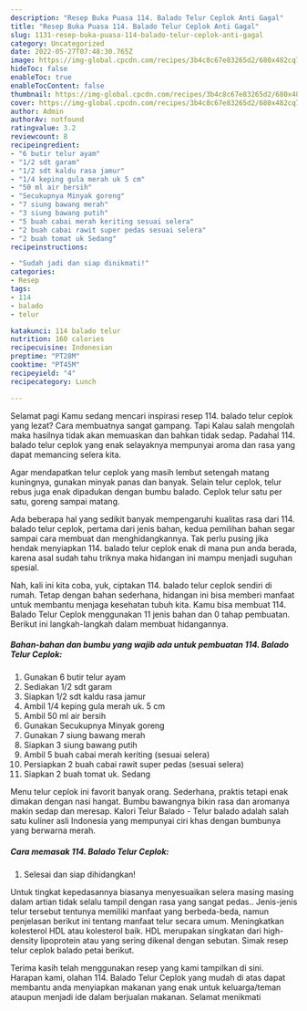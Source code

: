 ```yaml
---
description: "Resep Buka Puasa 114. Balado Telur Ceplok Anti Gagal"
title: "Resep Buka Puasa 114. Balado Telur Ceplok Anti Gagal"
slug: 1131-resep-buka-puasa-114-balado-telur-ceplok-anti-gagal
category: Uncategorized
date: 2022-05-27T07:48:30.765Z
image: https://img-global.cpcdn.com/recipes/3b4c8c67e83265d2/680x482cq70/114-balado-telur-ceplok-foto-resep-utama.jpg
hideToc: false
enableToc: true
enableTocContent: false
thumbnail: https://img-global.cpcdn.com/recipes/3b4c8c67e83265d2/680x482cq70/114-balado-telur-ceplok-foto-resep-utama.jpg
cover: https://img-global.cpcdn.com/recipes/3b4c8c67e83265d2/680x482cq70/114-balado-telur-ceplok-foto-resep-utama.jpg
author: Admin
authorAv: notfound
ratingvalue: 3.2
reviewcount: 8
recipeingredient:
- "6 butir telur ayam"
- "1/2 sdt garam"
- "1/2 sdt kaldu rasa jamur"
- "1/4 keping gula merah uk 5 cm"
- "50 ml air bersih"
- "Secukupnya Minyak goreng"
- "7 siung bawang merah"
- "3 siung bawang putih"
- "5 buah cabai merah keriting sesuai selera"
- "2 buah cabai rawit super pedas sesuai selera"
- "2 buah tomat uk Sedang"
recipeinstructions:

- "Sudah jadi dan siap dinikmati!"
categories:
- Resep
tags:
- 114
- balado
- telur

katakunci: 114 balado telur 
nutrition: 160 calories
recipecuisine: Indonesian
preptime: "PT28M"
cooktime: "PT45M"
recipeyield: "4"
recipecategory: Lunch

---
```



Selamat pagi Kamu sedang mencari inspirasi resep 114. balado telur ceplok yang lezat? Cara membuatnya sangat gampang. Tapi Kalau salah mengolah maka hasilnya tidak akan memuaskan dan bahkan tidak sedap. Padahal 114. balado telur ceplok yang enak selayaknya mempunyai aroma dan rasa yang dapat memancing selera kita.


Agar mendapatkan telur ceplok yang masih lembut setengah matang kuningnya, gunakan minyak panas dan banyak. Selain telur ceplok, telur rebus juga enak dipadukan dengan bumbu balado. Ceplok telur satu per satu, goreng sampai matang.

Ada beberapa hal yang sedikit banyak mempengaruhi kualitas rasa dari 114. balado telur ceplok, pertama dari jenis bahan, kedua pemilihan bahan segar sampai cara membuat dan menghidangkannya. Tak perlu pusing jika hendak menyiapkan 114. balado telur ceplok enak di mana pun anda berada, karena asal sudah tahu triknya maka hidangan ini mampu menjadi suguhan spesial.


Nah, kali ini kita coba, yuk, ciptakan 114. balado telur ceplok sendiri di rumah. Tetap dengan bahan sederhana, hidangan ini bisa memberi manfaat untuk membantu menjaga kesehatan tubuh kita. Kamu bisa membuat 114. Balado Telur Ceplok menggunakan 11 jenis bahan dan 0 tahap pembuatan. Berikut ini langkah-langkah dalam membuat hidangannya.

<!--inarticleads1-->

##### Bahan-bahan dan bumbu yang wajib ada untuk pembuatan 114. Balado Telur Ceplok:

1. Gunakan 6 butir telur ayam
1. Sediakan 1/2 sdt garam
1. Siapkan 1/2 sdt kaldu rasa jamur
1. Ambil 1/4 keping gula merah uk. 5 cm
1. Ambil 50 ml air bersih
1. Gunakan Secukupnya Minyak goreng
1. Gunakan 7 siung bawang merah
1. Siapkan 3 siung bawang putih
1. Ambil 5 buah cabai merah keriting (sesuai selera)
1. Persiapkan 2 buah cabai rawit super pedas (sesuai selera)
1. Siapkan 2 buah tomat uk. Sedang


Menu telur ceplok ini favorit banyak orang. Sederhana, praktis tetapi enak dimakan dengan nasi hangat. Bumbu bawangnya bikin rasa dan aromanya makin sedap dan meresap. Kalori Telur Balado - Telur balado adalah salah satu kuliner asli Indonesia yang mempunyai ciri khas dengan bumbunya yang berwarna merah. 

<!--inarticleads2-->

##### Cara memasak 114. Balado Telur Ceplok:


1. Selesai dan siap dihidangkan!

Untuk tingkat kepedasannya biasanya menyesuaikan selera masing masing dalam artian tidak selalu tampil dengan rasa yang sangat pedas.. Jenis-jenis telur tersebut tentunya memiliki manfaat yang berbeda-beda, namun penjelasan berikut ini tentang manfaat telur secara umum. Meningkatkan kolesterol HDL atau kolesterol baik. HDL merupakan singkatan dari high-density lipoprotein atau yang sering dikenal dengan sebutan. Simak resep telur ceplok balado petai berikut. 

Terima kasih telah menggunakan resep yang kami tampilkan di sini. Harapan kami, olahan 114. Balado Telur Ceplok yang mudah di atas dapat membantu anda menyiapkan makanan yang enak untuk keluarga/teman ataupun menjadi ide dalam berjualan makanan. Selamat menikmati
